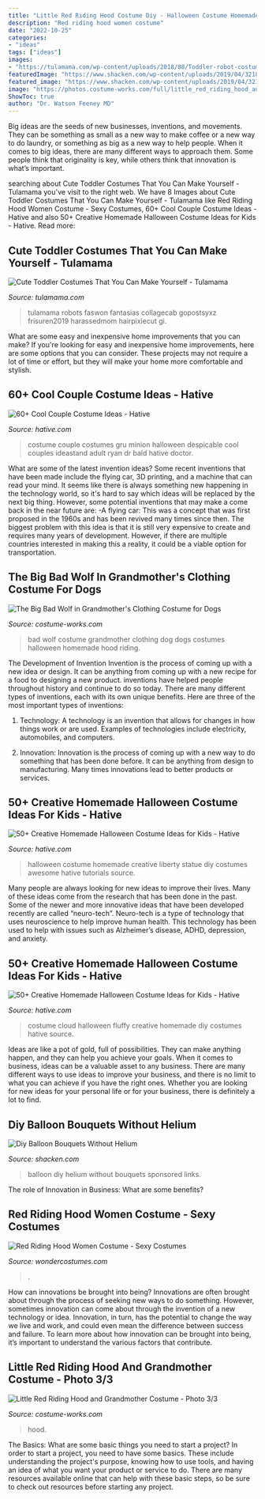 ```yaml
---
title: "Little Red Riding Hood Costume Diy - Halloween Costume Homemade Creative Liberty Statue Diy Costumes Awesome Hative Tutorials Source"
description: "Red riding hood women costume"
date: "2022-10-25"
categories:
- "ideas"
tags: ["ideas"]
images:
- "https://tulamama.com/wp-content/uploads/2018/08/Toddler-robot-costume.jpg"
featuredImage: "https://www.shacken.com/wp-content/uploads/2019/04/321898fc8986c781e5b22b701599eb48_4.jpg"
featured_image: "https://www.shacken.com/wp-content/uploads/2019/04/321898fc8986c781e5b22b701599eb48_4.jpg"
image: "https://photos.costume-works.com/full/little_red_riding_hood_and_grandmother2.jpg"
ShowToc: true
author: "Dr. Watson Feeney MD"
---
```



Big ideas are the seeds of new businesses, inventions, and movements. They can be something as small as a new way to make coffee or a new way to do laundry, or something as big as a new way to help people. When it comes to big ideas, there are many different ways to approach them. Some people think that originality is key, while others think that innovation is what’s important.

	

		
searching about Cute Toddler Costumes That You Can Make Yourself - Tulamama you've visit to the right web. We have 8 Images about Cute Toddler Costumes That You Can Make Yourself - Tulamama like Red Riding Hood Women Costume - Sexy Costumes, 60+ Cool Couple Costume Ideas - Hative and also 50+ Creative Homemade Halloween Costume Ideas for Kids - Hative. Read more:
		
    
## Cute Toddler Costumes That You Can Make Yourself - Tulamama

<img loading=lazy src="https://tulamama.com/wp-content/uploads/2018/08/Toddler-robot-costume.jpg" onerror="this.onerror=null;this.src='https://tse3.mm.bing.net/th?id=OIP.i-UtFh1HfNhHU0lkt-Q9nAHaLz&amp;pid=15.1';" alt="Cute Toddler Costumes That You Can Make Yourself - Tulamama">

_Source: tulamama.com_

>tulamama robots faswon fantasias collagecab gopostsyxz frisuren2019 harassedmom hairpixiecut gi. 

	

What are some easy and inexpensive home improvements that you can make?
If you're looking for easy and inexpensive home improvements, here are some options that you can consider. These projects may not require a lot of time or effort, but they will make your home more comfortable and stylish.

    
## 60+ Cool Couple Costume Ideas - Hative

<img loading=lazy src="https://hative.com/wp-content/uploads/2016/10/couple-costumes/1-couple-costume-ideas-1.jpg" onerror="this.onerror=null;this.src='https://tse4.mm.bing.net/th?id=OIP._PKgDwptuZ6FnDgRyA4hDgHaLH&amp;pid=15.1';" alt="60+ Cool Couple Costume Ideas - Hative">

_Source: hative.com_

>costume couple costumes gru minion halloween despicable cool couples ideastand adult ryan dr bald hative doctor. 

	

What are some of the latest invention ideas?
Some recent inventions that have been made include the flying car, 3D printing, and a machine that can read your mind. It seems like there is always something new happening in the technology world, so it's hard to say which ideas will be replaced by the next big thing. However, some potential inventions that may make a come back in the near future are: 
-A flying car: This was a concept that was first proposed in the 1960s and has been revived many times since then. The biggest problem with this idea is that it is still very expensive to create and requires many years of development. However, if there are multiple countries interested in making this a reality, it could be a viable option for transportation.

    
## The Big Bad Wolf In Grandmother&#039;s Clothing Costume For Dogs

<img loading=lazy src="http://photos.costume-works.com/full/the_big_bad_wolf.jpg" onerror="this.onerror=null;this.src='https://tse2.mm.bing.net/th?id=OIP.bhT3x7nx4wio6wQSnsczBAHaFT&amp;pid=15.1';" alt="The Big Bad Wolf in Grandmother&#039;s Clothing Costume for Dogs">

_Source: costume-works.com_

>bad wolf costume grandmother clothing dog dogs costumes halloween homemade hood riding. 

	

The Development of Invention
Invention is the process of coming up with a new idea or design. It can be anything from coming up with a new recipe for a food to designing a new product. inventions have helped people throughout history and continue to do so today. There are many different types of inventions, each with its own unique benefits. Here are three of the most important types of inventions:
1) Technology: A technology is an invention that allows for changes in how things work or are used. Examples of technologies include electricity, automobiles, and computers.

2) Innovation: Innovation is the process of coming up with a new way to do something that has been done before. It can be anything from design to manufacturing. Many times innovations lead to better products or services.

    
## 50+ Creative Homemade Halloween Costume Ideas For Kids - Hative

<img loading=lazy src="https://hative.com/wp-content/uploads/2014/03/costumes-for-kids/5-statue-of-liberty-costume.jpg" onerror="this.onerror=null;this.src='https://tse2.mm.bing.net/th?id=OIP.YOEDb1dFvVCFjRMjLbE8PAHaKo&amp;pid=15.1';" alt="50+ Creative Homemade Halloween Costume Ideas for Kids - Hative">

_Source: hative.com_

>halloween costume homemade creative liberty statue diy costumes awesome hative tutorials source. 

	

Many people are always looking for new ideas to improve their lives. Many of these ideas come from the research that has been done in the past. Some of the newer and more innovative ideas that have been developed recently are called “neuro-tech”. Neuro-tech is a type of technology that uses neuroscience to help improve human health. This technology has been used to help with issues such as Alzheimer’s disease, ADHD, depression, and anxiety.

    
## 50+ Creative Homemade Halloween Costume Ideas For Kids - Hative

<img loading=lazy src="https://hative.com/wp-content/uploads/2014/03/costumes-for-kids/34-fluffy-white-cloud-costume.jpg" onerror="this.onerror=null;this.src='https://tse2.mm.bing.net/th?id=OIP.-mfqTpNSN2MMI4G1BSzqGwHaH0&amp;pid=15.1';" alt="50+ Creative Homemade Halloween Costume Ideas for Kids - Hative">

_Source: hative.com_

>costume cloud halloween fluffy creative homemade diy costumes hative source. 

	

Ideas are like a pot of gold, full of possibilities. They can make anything happen, and they can help you achieve your goals. When it comes to business, ideas can be a valuable asset to any business. There are many different ways to use ideas to improve your business, and there is no limit to what you can achieve if you have the right ones. Whether you are looking for new ideas for your personal life or for your business, there is definitely a lot to find.

    
## Diy Balloon Bouquets Without Helium

<img loading=lazy src="https://www.shacken.com/wp-content/uploads/2019/04/321898fc8986c781e5b22b701599eb48_4.jpg" onerror="this.onerror=null;this.src='https://tse3.mm.bing.net/th?id=OIP.N19i6HpJjmsggMULCDtNjgAAAA&amp;pid=15.1';" alt="Diy Balloon Bouquets Without Helium">

_Source: shacken.com_

>balloon diy helium without bouquets sponsored links. 

	

The role of Innovation in Business: What are some benefits?
 

    
## Red Riding Hood Women Costume - Sexy Costumes

<img loading=lazy src="https://img.wondercostumes.com/products/16-3/red-riding-hood-women-costume.jpg" onerror="this.onerror=null;this.src='https://tse3.mm.bing.net/th?id=OIP.FZNATAYuzqrV0rUHGuRkdQHaKX&amp;pid=15.1';" alt="Red Riding Hood Women Costume - Sexy Costumes">

_Source: wondercostumes.com_

>. 

	

How can innovations be brought into being?
Innovations are often brought about through the process of seeking new ways to do something. However, sometimes innovation can come about through the invention of a new technology or idea. Innovation, in turn, has the potential to change the way we live and work, and could even mean the difference between success and failure. To learn more about how innovation can be brought into being, it’s important to understand the various factors that contribute.

    
## Little Red Riding Hood And Grandmother Costume - Photo 3/3

<img loading=lazy src="https://photos.costume-works.com/full/little_red_riding_hood_and_grandmother2.jpg" onerror="this.onerror=null;this.src='https://tse4.mm.bing.net/th?id=OIP.17z21iCMgdgz-2CzQBC4uwHaLH&amp;pid=15.1';" alt="Little Red Riding Hood and Grandmother Costume - Photo 3/3">

_Source: costume-works.com_

>hood. 

	

The Basics: What are some basic things you need to start a project?
In order to start a project, you need to have some basics. These include understanding the project's purpose, knowing how to use tools, and having an idea of what you want your product or service to do. There are many resources available online that can help with these basic steps, so be sure to check out resources before starting any project.

